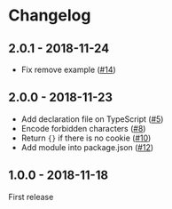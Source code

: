 # Changelog

## 2.0.1 - 2018-11-24

- Fix remove example ([#14](https://github.com/alik0211/hardtack/pull/14))

## 2.0.0 - 2018-11-23

- Add declaration file on TypeScript ([#5](https://github.com/alik0211/hardtack/pull/5))
- Encode forbidden characters ([#8](https://github.com/alik0211/hardtack/pull/8))
- Return `{}` if there is no cookie ([#10](https://github.com/alik0211/hardtack/pull/10))
- Add module into package.json ([#12](https://github.com/alik0211/hardtack/pull/12))

## 1.0.0 - 2018-11-18

First release
